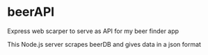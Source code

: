 # beerAPI

Express web scarper to serve as API for my beer finder app

This Node.js server scrapes beerDB and gives data in a json format
